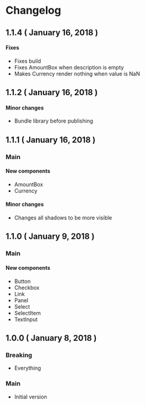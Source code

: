 # Changelog

## 1.1.4 ( January 16, 2018 )

#### Fixes

- Fixes build
- Fixes AmountBox when description is empty
- Makes Currency render nothing when value is NaN

## 1.1.2 ( January 16, 2018 )

#### Minor changes

- Bundle library before publishing

## 1.1.1 ( January 16, 2018 )

### Main

#### New components

- AmountBox
- Currency

#### Minor changes

- Changes all shadows to be more visible

## 1.1.0 ( January 9, 2018 )

### Main

#### New components

- Button
- Checkbox
- Link
- Panel
- Select
- SelectItem
- TextInput

## 1.0.0 ( January 8, 2018 )

### Breaking

- Everything

### Main

- Initial version
